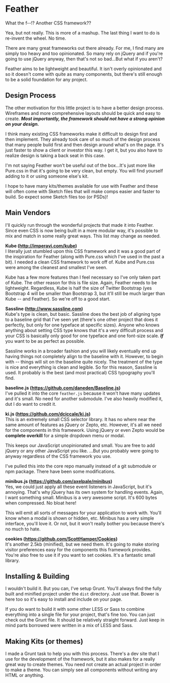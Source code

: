 # Feather

What the f--!? Another CSS framework??

Yea, but not really. This is more of a mashup. The last thing I want to do is re-invent the wheel. No time.

There are many great frameworks out there already. For me, I find many are simply too heavy and too opinionated. 
So many rely on jQuery and if you're going to use jQuery anyway, then that's not so bad...But what if you aren't?

Feather aims to be lightweight and beautiful. It isn't overly opinionated and so it doesn't come with quite as many 
components, but there's still enough to be a solid foundation for any project.

## Design Process

The other motivation for this little project is to have a better design process. Wireframes and more comprehensive layouts 
should be quick and easy to create. ***Most importantly, the framework should not have a strong opinion on your design.***

I think many existing CSS frameworks make it difficult to design first and then implement. They already took care of so 
much of the design process that many people build first and then design around what's on the page. It's just faster to 
show a client or investor this way. I get it, but you also have to realize design is taking a back seat in this case.

I'm not saying Feather won't be useful out of the box...It's just more like Pure.css in that it's going to be very 
clean, but empty. You will find yourself adding to it or using someone else's kit.

I hope to have many kits/themes available for use with Feather and these will often come with Sketch files that will 
make comps easier and faster to build. So expect some Sketch files too (or PSDs)!

## Main Vendors

I'll quickly run through the wonderful projects that made it into Feather. Since even CSS is now being built in a more modular 
way, it's possible to mix and match in some really great ways. This list may change as needed.

**Kube (http://imperavi.com/kube)**    
I literally just stumbled upon this CSS framework and it was a good part of the inspiration for Feather (along with Pure.css
which I've used in the past a bit). I needed a clean CSS framework to work off of. Kube and Pure.css were among the cleanest 
and smallest I've seen.

Kube has a few more features than I feel necessary so I've only taken part of Kube. The other reason for this is file size. 
Again, Feather needs to be lightweight. Regardless, Kube is half the size of Twitter Bootstrap (yes Bootstrap 4 will be smaller
than Bootstrap 3, but it'll still be much larger than Kube -- and Feather). So we're off to a good start. 

**Sassline (http://www.sassline.com)**    
Kube's type is clean, but basic. Sassline does the best job of aligning type to a baseline grid that I've seen yet (there's 
one other project that does it perfectly, but only for one typeface at specific sizes). Anyone who knows anything about setting
CSS type knows that it's a very difficult process and your CSS is basically only good for one typeface and one font-size scale. 
***If*** you want to be as perfect as possible.

Sassline works in a broader fashion and you will likely eventually end up having things not completely align to the baseline 
with it. However, to begin with -- things will sit on the baseline quite nicely. The treatment of the type is nice and everything 
is clean and legible. So for this reason, Sassline is used. It probably is the best (and most practical) CSS typography you'll find.

**baseline.js (https://github.com/daneden/Baseline.js)**    
I've pulled it into the core ```feather.js``` because it won't have many updates and it's small. No need for another submodule. 
I've also heavily modified it, dut I do want to credit it.

**ki.js (https://github.com/dciccale/ki.js)**    
This is an extremely small CSS selector library. It has no where near the same amount of features as jQuery or Zepto, etc. 
However, it's all we need for the components in this framework. Using jQuery or even Zepto would be **complete overkill** for
a simple dropdown menu or modal.

This keeps our JavaScript unopinionated and small. You are free to add jQuery or any other JavaScript you like. ...But you 
probably were going to anyway regardless of the CSS framework you use.

I've pulled this into the core repo manually instead of a git submodule or npm package. There have been some modifications.

**minibus.js (https://github.com/axelpale/minibus)**    
Yes, we could just apply all these event listeners in JavaScript, but it's annoying. That's why jQuery has its own system 
for handling events. Again, I want something small. Minibus is a very awesome script. It's 600 bytes when compressed. 
No bloat here!

This will emit all sorts of messages for your application to work with. You'll know when a modal is shown or hidden, etc. 
Minibus has a very simple interface, you'll love it. Or not, but it won't really bother you because there's no much to hate.

**cookies (https://github.com/ScottHamper/Cookies)**    
It's another 2.5kb (minified), but we need them. It's going to make storing visitor preferences easy for the components
this framework provides. You're also free to use it if you want to set cookies. It's a fantastic small library.

## Installing & Building

I wouldn't build it. But you can, I've setup Grunt. You'll always find the fully built and minified project under the 
```dist``` directory. Just use that. Bower is here too so it's easy to install and include on your page.

If you do want to build it with some other LESS or Sass to combine everything into a single file for your project, that's 
fine too. You can just check out the Grunt file. It should be relatively straight forward. Just keep in mind parts borrowed
were written in a mix of LESS and Sass.

## Making Kits (or themes)

I made a Grunt task to help you with this process. There's a dev site that I use for the development of the framework, but 
it also makes for a really great way to create themes. You need not create an actual project in order to make a theme. 
You can simply see all components without writing any HTML or anything.